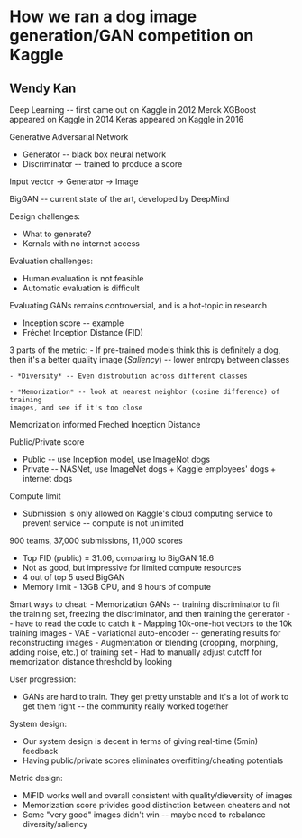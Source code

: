 # How we ran a dog image generation/GAN competition on Kaggle
## Wendy Kan

Deep Learning -- first came out on Kaggle in 2012 Merck
XGBoost appeared on Kaggle in 2014
Keras appeared on Kaggle in 2016

Generative Adversarial Network
- Generator -- black box neural network
- Discriminator -- trained to produce a score

Input vector -> Generator -> Image

BigGAN -- current state of the art, developed by DeepMind

Design challenges:
- What to generate?
- Kernals with no internet access

Evaluation challenges:
- Human evaluation is not feasible
- Automatic evaluation is difficult

Evaluating GANs remains controversial, and is a hot-topic in research
- Inception score -- example
- Fréchet Inception Distance (FID)

3 parts of the metric:
    - If pre-trained models think this is definitely a dog, then it's a better 
    quality image (*Saliency*) -- lower entropy between classes

    - *Diversity* -- Even distrobution across different classes

    - *Memorization* -- look at nearest neighbor (cosine difference) of training 
    images, and see if it's too close

Memorization informed Freched Inception Distance

Public/Private score
- Public -- use Inception model, use ImageNot dogs
- Private -- NASNet, use ImageNet dogs + Kaggle employees' dogs + internet
  dogs

Compute limit
- Submission is only allowed on Kaggle's cloud computing service to
  prevent service -- compute is not unlimited

900 teams, 37,000 submissions, 11,000 scores
- Top FID (public) = 31.06, comparing to BigGAN 18.6
- Not as good, but impressive for limited compute resources
- 4 out of top 5 used BigGAN
- Memory limit - 13GB CPU, and 9 hours of compute

Smart ways to cheat:
    - Memorization GANs -- training discriminator to fit the training set,
    freezing the discriminator, and then training the generator -- have to
    read the code to catch it
    - Mapping 10k-one-hot vectors to the 10k training images
    - VAE - variational auto-encoder -- generating results for
      reconstructing images
      - Augmentation or blending (cropping, morphing, adding noise, etc.)
        of training set
    - Had to manually adjust cutoff for memorization distance threshold by
      looking 

User progression:
- GANs are hard to train. They get pretty unstable and it's a lot of work
  to get them right -- the community really worked together

System design:
- Our system design is decent in terms of giving real-time (5min) feedback
- Having public/private scores eliminates overfitting/cheating potentials

Metric design:
- MiFID works well and overall consistent with quality/dieversity of
  images
- Memorization score privides good distinction between cheaters and not
- Some "very good" images didn't win -- maybe need to rebalance
  diversity/saliency
